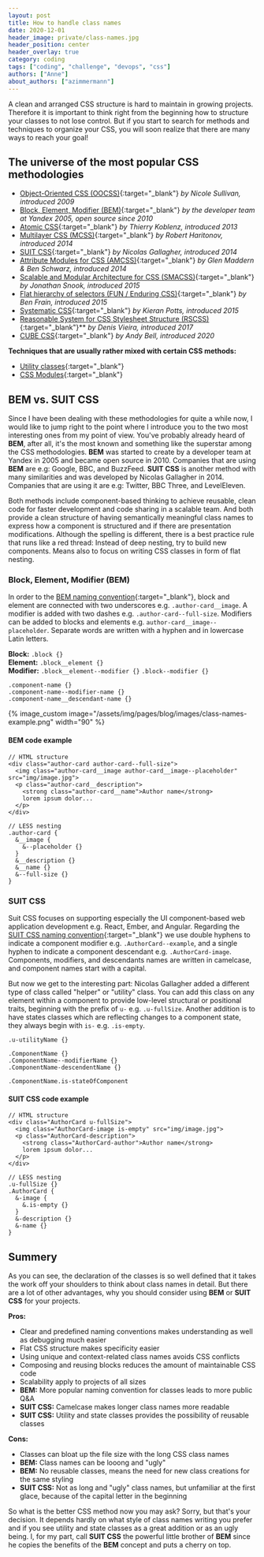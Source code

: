 ```yaml
---
layout: post
title: How to handle class names
date: 2020-12-01
header_image: private/class-names.jpg
header_position: center
header_overlay: true
category: coding
tags: ["coding", "challenge", "devops", "css"]
authors: ["Anne"]
about_authors: ["azimmermann"]
---
```


A clean and arranged CSS structure is hard to maintain in growing projects. Therefore it is important to think right from the beginning how to structure your classes to not lose control. But if you start to search for methods and techniques to organize your CSS, you will soon realize that there are many ways to reach your goal!

## The universe of the most popular CSS methodologies

* [Object-Oriented CSS (OOCSS)](https://de.slideshare.net/stubbornella/object-oriented-css){:target="_blank"} _by Nicole Sullivan, introduced 2009_ 
* [Block, Element, Modifier (BEM)](https://en.bem.info/){:target="_blank"} _by the developer team at Yandex 2005, open source since 2010_
* [Atomic CSS](https://acss.io/){:target="_blank"} _by Thierry Koblenz, introduced 2013_
* [Multilayer CSS (MCSS)](https://operatino.github.io/MCSS/en/){:target="_blank"} _by Robert Haritonov, introduced 2014_
* [SUIT CSS](http://suitcss.github.io/){:target="_blank"} _by Nicolas Gallagher, introduced 2014_
* [Attribute Modules for CSS (AMCSS)](https://amcss.github.io/){:target="_blank"} _by Glen Maddern & Ben Schwarz, introduced 2014_
* [Scalable and Modular Architecture for CSS (SMACSS)](http://smacss.com/){:target="_blank"} _by Jonathan Snook, introduced 2015_
* [Flat hierarchy of selectors (FUN / Enduring CSS)](https://benfrain.com/enduring-css-writing-style-sheets-rapidly-changing-long-lived-projects/#l7){:target="_blank"} _by Ben Frain, introduced 2015_
* [Systematic CSS](https://www.yumpu.com/en/document/read/47573458/systematic-css){:target="_blank"} _by Kieran Potts, introduced 2015_
* [Reasonable System for CSS Stylesheet Structure (RSCSS)](https://rscss.io/){:target="_blank"}** _by Denis Vieira, introduced 2017_
* [CUBE CSS](https://piccalil.li/blog/cube-css/){:target="_blank"} _by Andy Bell, introduced 2020_

**Techniques that are usually rather mixed with certain CSS methods:**
* [Utility classes](https://catalin.red/css-utility-classes-naming-conventions/){:target="_blank"}
* [CSS Modules](https://github.com/css-modules/css-modules){:target="_blank"}


## BEM vs. SUIT CSS

Since I have been dealing with these methodologies for quite a while now, I would like to jump right to the point where I introduce you to the two most interesting ones from my point of view. You've probably already heard of **BEM**, after all, it's the most known and something like the superstar among the CSS methodologies. **BEM** was started to create by a developer team at Yandex in 2005 and became open source in 2010. Companies that are using **BEM** are e.g: Google, BBC, and BuzzFeed. **SUIT CSS** is another method with many similarities and was developed by Nicolas Gallagher in 2014. Companies that are using it are e.g: Twitter, BBC Three, and LevelEleven. 

Both methods include component-based thinking to achieve reusable, clean code for faster development and code sharing in a scalable team. And both provide a clean structure of having semantically meaningful class names to express how a component is structured and if there are presentation modifications. Although the spelling is different, there is a best practice rule that runs like a red thread: Instead of deep nesting, try to build new components. Means also to focus on writing CSS classes in form of flat nesting.


### Block, Element, Modifier (BEM)

In order to the [BEM naming convention](https://en.bem.info/methodology/naming-convention/#two-dashes-style){:target="_blank"}, block and element are connected with two underscores e.g. `.author-card__image`. A modifier is added with two dashes e.g. `.author-card--full-size`. Modifiers can be added to blocks and elements e.g. `author-card__image--placeholder`. Separate words are written with a hyphen and in lowercase Latin letters.

**Block:**      `.block {}` <br>
**Element:**    `.block__element {}` <br>
**Modifier:**   `.block__element--modifier {}` `.block--modifier {}` <br>

```
.component-name {}
.component-name--modifier-name {}
.component-name__descendant-name {}
```

{% image_custom image="/assets/img/pages/blog/images/class-names-example.png" width="90" %}

#### BEM code example
```
// HTML structure
<div class="author-card author-card--full-size">
  <img class="author-card__image author-card__image--placeholder" src="img/image.jpg">
  <p class="author-card__description">
    <strong class="author-card__name">Author name</strong> 
    lorem ipsum dolor...
  </p>
</div>

// LESS nesting
.author-card {
  &__image {
    &--placeholder {}
  }
  &__description {}
  &__name {}
  &--full-size {}
}
```


### SUIT CSS

Suit CSS focuses on supporting especially the UI component-based web application development e.g. React, Ember, and Angular.
Regarding the [SUIT CSS naming convention](https://github.com/suitcss/suit/blob/master/doc/naming-conventions.md){:target="_blank"} we use double hyphens to indicate a component modifier e.g. `.AuthorCard--example`, and a single hyphen to indicate a component descendant e.g. `.AuthorCard-image`. Components, modifiers, and descendants names are written in camelcase, and component names start with a capital. 

But now we get to the interesting part: Nicolas Gallagher added a different type of class called "helper" or "utility" class. You can add this class on any element within a component to provide low-level structural or positional traits, beginning with the prefix of `u-` e.g. `.u-fullSize`. Another addition is to have states classes which are reflecting changes to a component state, they always begin with `is-` e.g. `.is-empty`.

```
.u-utilityName {}

.ComponentName {}
.ComponentName--modifierName {}
.ComponentName-descendentName {}

.ComponentName.is-stateOfComponent
```

#### SUIT CSS code example
```
// HTML structure
<div class="AuthorCard u-fullSize">
  <img class="AuthorCard-image is-empty" src="img/image.jpg">
  <p class="AuthorCard-description">
    <strong class="AuthorCard-author">Author name</strong> 
    lorem ipsum dolor...
  </p>
</div>

// LESS nesting
.u-fullSize {}
.AuthorCard {
  &-image {
    &.is-empty {}
  }
  &-description {}
  &-name {}
}
```


## Summery

As you can see, the declaration of the classes is so well defined that it takes the work off your shoulders to think about class names in detail. But there are a lot of other advantages, why you should consider using **BEM** or **SUIT CSS** for your projects. 

**Pros:**
* Clear and predefined naming conventions makes understanding as well as debugging much easier
* Flat CSS structure makes specificity easier
* Using unique and context-related class names avoids CSS conflicts
* Composing and reusing blocks reduces the amount of maintainable CSS code
* Scalability apply to projects of all sizes
* **BEM:** More popular naming convention for classes leads to more public Q&A
* **SUIT CSS:** Camelcase makes longer class names more readable
* **SUIT CSS:** Utility and state classes provides the possibility of reusable classes

**Cons:**
* Classes can bloat up the file size with the long CSS class names
* **BEM:** Class names can be looong and "ugly"
* **BEM:** No reusable classes, means the need for new class creations for the same styling
* **SUIT CSS:** Not as long and "ugly" class names, but unfamiliar at the first glace, because of the capital letter in the beginning

So what is the better CSS method now you may ask? Sorry, but that's your decision. It depends hardly on what style of class names writing you prefer and if you see utility and state classes as a great addition or as an ugly being. I, for my part, call **SUIT CSS** the powerful little brother of **BEM** since he copies the benefits of the **BEM** concept and puts a cherry on top.
